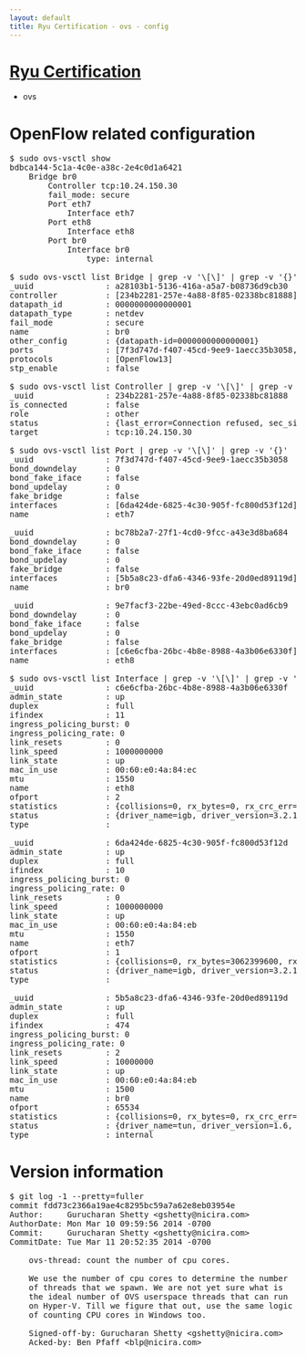 ```yaml
---
layout: default
title: Ryu Certification - ovs - config
---
```

# [Ryu Certification](http://osrg.github.io/ryu/certification.html)
* ovs 

# OpenFlow related configuration
<pre>
$ sudo ovs-vsctl show
bdbca144-5c1a-4c0e-a38c-2e4c0d1a6421
    Bridge br0
        Controller tcp:10.24.150.30
        fail_mode: secure
        Port eth7
            Interface eth7
        Port eth8
            Interface eth8
        Port br0
            Interface br0
                type: internal

$ sudo ovs-vsctl list Bridge | grep -v '\[\]' | grep -v '{}'
_uuid               : a28103b1-5136-416a-a5a7-b08736d9cb30
controller          : [234b2281-257e-4a88-8f85-02338bc81888]
datapath_id         : 0000000000000001
datapath_type       : netdev
fail_mode           : secure
name                : br0
other_config        : {datapath-id=0000000000000001}
ports               : [7f3d747d-f407-45cd-9ee9-1aecc35b3058, 9e7facf3-22be-49ed-8ccc-43ebc0ad6cb9, bc78b2a7-27f1-4cd0-9fcc-a43e3d8ba684]
protocols           : [OpenFlow13]
stp_enable          : false

$ sudo ovs-vsctl list Controller | grep -v '\[\]' | grep -v '{}'
_uuid               : 234b2281-257e-4a88-8f85-02338bc81888
is_connected        : false
role                : other
status              : {last_error=Connection refused, sec_since_connect=377, sec_since_disconnect=2, state=BACKOFF}
target              : tcp:10.24.150.30

$ sudo ovs-vsctl list Port | grep -v '\[\]' | grep -v '{}'
_uuid               : 7f3d747d-f407-45cd-9ee9-1aecc35b3058
bond_downdelay      : 0
bond_fake_iface     : false
bond_updelay        : 0
fake_bridge         : false
interfaces          : [6da424de-6825-4c30-905f-fc800d53f12d]
name                : eth7

_uuid               : bc78b2a7-27f1-4cd0-9fcc-a43e3d8ba684
bond_downdelay      : 0
bond_fake_iface     : false
bond_updelay        : 0
fake_bridge         : false
interfaces          : [5b5a8c23-dfa6-4346-93fe-20d0ed89119d]
name                : br0

_uuid               : 9e7facf3-22be-49ed-8ccc-43ebc0ad6cb9
bond_downdelay      : 0
bond_fake_iface     : false
bond_updelay        : 0
fake_bridge         : false
interfaces          : [c6e6cfba-26bc-4b8e-8988-4a3b06e6330f]
name                : eth8

$ sudo ovs-vsctl list Interface | grep -v '\[\]' | grep -v '{}'
_uuid               : c6e6cfba-26bc-4b8e-8988-4a3b06e6330f
admin_state         : up
duplex              : full
ifindex             : 11
ingress_policing_burst: 0
ingress_policing_rate: 0
link_resets         : 0
link_speed          : 1000000000
link_state          : up
mac_in_use          : 00:60:e0:4a:84:ec
mtu                 : 1550
name                : eth8
ofport              : 2
statistics          : {collisions=0, rx_bytes=0, rx_crc_err=0, rx_dropped=0, rx_errors=0, rx_frame_err=0, rx_over_err=0, rx_packets=0, tx_bytes=3459976, tx_dropped=0, tx_errors=0, tx_packets=36916}
status              : {driver_name=igb, driver_version=3.2.10-k, firmware_version=3.10-0}
type                : 

_uuid               : 6da424de-6825-4c30-905f-fc800d53f12d
admin_state         : up
duplex              : full
ifindex             : 10
ingress_policing_burst: 0
ingress_policing_rate: 0
link_resets         : 0
link_speed          : 1000000000
link_state          : up
mac_in_use          : 00:60:e0:4a:84:eb
mtu                 : 1550
name                : eth7
ofport              : 1
statistics          : {collisions=0, rx_bytes=3062399600, rx_crc_err=0, rx_dropped=0, rx_errors=0, rx_frame_err=0, rx_over_err=0, rx_packets=72626481, tx_bytes=0, tx_dropped=0, tx_errors=0, tx_packets=0}
status              : {driver_name=igb, driver_version=3.2.10-k, firmware_version=3.10-0}
type                : 

_uuid               : 5b5a8c23-dfa6-4346-93fe-20d0ed89119d
admin_state         : up
duplex              : full
ifindex             : 474
ingress_policing_burst: 0
ingress_policing_rate: 0
link_resets         : 2
link_speed          : 10000000
link_state          : up
mac_in_use          : 00:60:e0:4a:84:eb
mtu                 : 1500
name                : br0
ofport              : 65534
statistics          : {collisions=0, rx_bytes=0, rx_crc_err=0, rx_dropped=0, rx_errors=0, rx_frame_err=0, rx_over_err=0, rx_packets=0, tx_bytes=0, tx_dropped=0, tx_errors=0, tx_packets=0}
status              : {driver_name=tun, driver_version=1.6, firmware_version=N/A}
type                : internal
</pre>

# Version information
<pre>
$ git log -1 --pretty=fuller
commit fdd73c2366a19ae4c8295bc59a7a62e8eb03954e
Author:     Gurucharan Shetty &lt;gshetty@nicira.com&gt;
AuthorDate: Mon Mar 10 09:59:56 2014 -0700
Commit:     Gurucharan Shetty &lt;gshetty@nicira.com&gt;
CommitDate: Tue Mar 11 20:52:35 2014 -0700

    ovs-thread: count the number of cpu cores.
    
    We use the number of cpu cores to determine the number
    of threads that we spawn. We are not yet sure what is
    the ideal number of OVS userspace threads that can run
    on Hyper-V. Till we figure that out, use the same logic
    of counting CPU cores in Windows too.
    
    Signed-off-by: Gurucharan Shetty &lt;gshetty@nicira.com&gt;
    Acked-by: Ben Pfaff &lt;blp@nicira.com&gt;
</pre>
